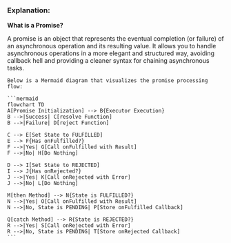 ### **Explanation:**

 **What is a Promise?**

A promise is an object that represents the eventual completion (or failure) of an asynchronous operation and its resulting value. It allows you to handle asynchronous operations in a more elegant and structured way, avoiding callback hell and providing a cleaner syntax for chaining asynchronous tasks.

    Below is a Mermaid diagram that visualizes the promise processing flow:

    ```mermaid
    flowchart TD
    A[Promise Initialization] --> B{Executor Execution}
    B -->|Success| C[resolve Function]
    B -->|Failure| D[reject Function]
    
    C --> E[Set State to FULFILLED]
    E --> F{Has onFulfilled?}
    F -->|Yes| G[Call onFulfilled with Result]
    F -->|No| H[Do Nothing]
    
    D --> I[Set State to REJECTED]
    I --> J{Has onRejected?}
    J -->|Yes| K[Call onRejected with Error]
    J -->|No| L[Do Nothing]
    
    M[then Method] --> N{State is FULFILLED?}
    N -->|Yes| O[Call onFulfilled with Result]
    N -->|No, State is PENDING| P[Store onFulfilled Callback]
    
    Q[catch Method] --> R{State is REJECTED?}
    R -->|Yes| S[Call onRejected with Error]
    R -->|No, State is PENDING| T[Store onRejected Callback]
    ```
    
